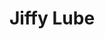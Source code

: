 ---
title: "Jiffy Lube"
url: /chesapeake/jiffy-lube-battlefield-boulevard-north/
shop: Autowerkstatt
---